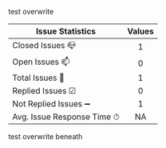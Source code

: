 test overwrite

<!-- <-ISSUE-STAT-HERE-> -->
| Issue Statistics | Values |
| - | :-: |
| Closed Issues 📪 | 1 |
| Open Issues 📫 | 0 |
| Total Issues 🔢 | 1 |
| Replied Issues ☑ | 0 |
| Not Replied Issues ➖ | 1 |
| Avg. Issue Response Time ⏱ | NA |
<!-- <-ISSUE-END-HERE-> -->

test overwrite beneath
